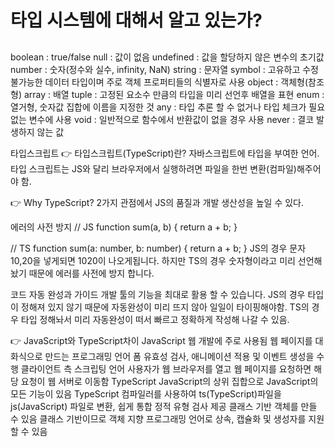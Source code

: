 # 타입 시스템에 대해서 알고 있는가?

##

boolean : true/false
null : 값이 없음
undefined : 값을 할당하지 않은 변수의 초기값
number : 숫자(정수와 실수, infinity, NaN)
string : 문자열
symbol : 고유하고 수정 불가능한 데이터 타입이며 주로 객체 프로퍼티들의 식별자로 사용
object : 객체형(참조형)
array : 배열
tuple : 고정된 요소수 만큼의 타입을 미리 선언후 배열을 표현
enum : 열거형, 숫자값 집합에 이름을 지정한 것
any : 타입 추론 할 수 없거나 타입 체크가 필요없는 변수에 사용
void : 일반적으로 함수에서 반환값이 없을 경우 사용
never : 결코 발생하지 않는 값

타입스크립트
👉 타입스크립트(TypeScript)란?
자바스크립트에 타입을 부여한 언어.
타입 스크립트는 JS와 달리 브라우저에서 실행하려면 파일을 한번 변환(컴파일)해주어야 함.

👉 Why TypeScript?
2가지 관점에서 JS의 품질과 개발 생산성을 높일 수 있다.

에러의 사전 방지
// JS
function sum(a, b) {
  return a + b;
}

// TS
function sum(a: number, b: number) {
  return a + b;
}
JS의 경우 문자 10,20을 넣게되면 1020이 나오게됩니다.
하지만 TS의 경우 숫자형이라고 미리 선언해놨기 때문에 에러를 사전에 방지 합니다.

코드 자동 완성과 가이드
개발 툴의 기능을 최대로 활용 할 수 있습니다.
JS의 경우 타입이 정해져 있지 않기 때문에 자동완성이 미리 뜨지 않아 일일이 타이핑해야함.
TS의 경우 타입 정해놔서 미리 자동완성이 떠서 빠르고 정확하게 작성해 나갈 수 있음.

👉 JavaScript와 TypeScript차이
JavaScript
웹 개발에 주로 사용됨
웹 페이지를 대화식으로 만드는 프로그래밍 언어
폼 유효성 검사, 애니메이션 적용 및 이벤트 생성을 수행
클라이언트 측 스크립팅 언어
사용자가 웹 브라우저를 열고 웹 페이지를 요청하면 해당 요청이 웹 서버로 이동함
TypeScript
JavaScript의 상위 집합으로 JavaScript의 모든 기능이 있음
TypeScript 컴파일러를 사용하여 ts(TypeScript)파일을 js(JavaScript) 파일로 변환, 쉽게 통합
정적 유형 검사 제공
클래스 기반 객체를 만들 수 있음
클래스 기반이므로 객체 지향 프로그래밍 언어로 상속, 캡슐화 및 생성자를 지원할 수 있음